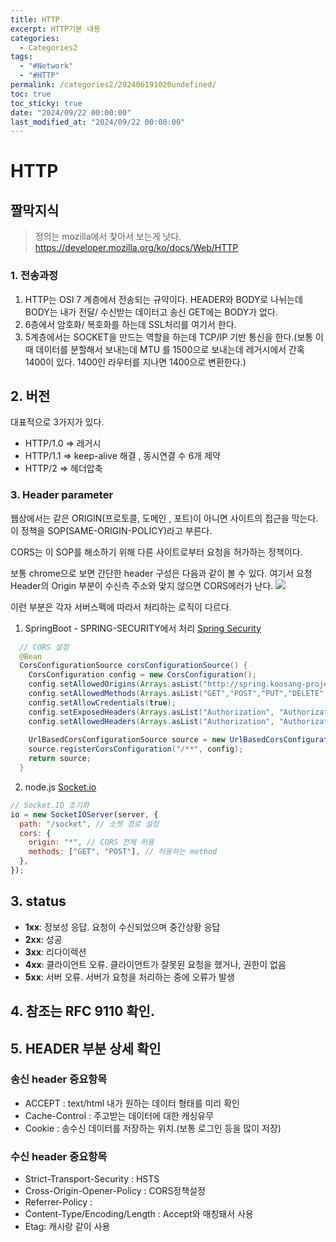 ```yaml
---
title: HTTP
excerpt: HTTP기본 내용
categories:
  - Categories2
tags:
  - "#Network"
  - "#HTTP"
permalink: /categories2/202406191020undefined/
toc: true
toc_sticky: true
date: "2024/09/22 00:00:00"
last_modified_at: "2024/09/22 00:00:00"
---
```

# HTTP
## 짤막지식
> 정의는 mozilla에서 찾아서 보는게 낫다.
 https://developer.mozilla.org/ko/docs/Web/HTTP

### 1. 전송과정
1. HTTP는 OSI 7 계층에서 전송되는 규약이다. HEADER와 BODY로 나뉘는데 BODY는 내가 전달/ 수신받는 데이터고 송신 GET에는 BODY가 없다.
2. 6층에서 암호화/ 복호화를 하는데 SSL처리를 여기서 한다.
3. 5계층에서는 SOCKET을 만드는 역할을 하는데 TCP/IP 기반 통신을 한다.(보통 이때 데이터를 분할해서 보내는데 MTU 를 1500으로 보내는데 레거시에서 간혹 1400이 있다. 1400인 라우터를 지나면 1400으로 변환한다.)


## 2. 버전
대표적으로 3가지가 있다.
- HTTP/1.0     => 레거시
- HTTP/1.1     => keep-alive 해결 , 동시연결 수 6개 제약
- HTTP/2        => 헤더압축


### 3. Header parameter
웹상에서는 같은 ORIGIN(프로토콜, 도메인 , 포트)이 아니면 사이트의 접근을 막는다. 이 정책을 SOP(SAME-ORIGIN-POLICY)라고 부른다.

CORS는 이 SOP를 해소하기 위해 다른 사이트로부터 요청을 허가하는 정책이다.

보통 chrome으로 보면 간단한 header 구성은 다음과 같이 볼 수 있다.
여기서 요청Header의 Origin 부분이 수신측 주소와 맞지 않으면 CORS에러가 난다.
![](_github_open/asset/images/Pasted%20image%2020240922023124.png)

이런 부분은 각자 서버스펙에 따라서 처리하는 로직이 다르다.

1. SpringBoot - SPRING-SECURITY에서 처리 [Spring Security](_github_open/Back/SpringBoot/Spring%20Security/Spring%20Security.md)
```java
  // CORS 설정
  @Bean
  CorsConfigurationSource corsConfigurationSource() {
    CorsConfiguration config = new CorsConfiguration();
    config.setAllowedOrigins(Arrays.asList("http://spring.koosang-project.com","https://spring.koosang-project.com"));
    config.setAllowedMethods(Arrays.asList("GET","POST","PUT","DELETE","PATCH"));
    config.setAllowCredentials(true);
    config.setExposedHeaders(Arrays.asList("Authorization", "Authorization-refresh"));
    config.setAllowedHeaders(Arrays.asList("Authorization", "Authorization-refresh", "Cache-Control", "Content-Type"));
    
    UrlBasedCorsConfigurationSource source = new UrlBasedCorsConfigurationSource();
    source.registerCorsConfiguration("/**", config);
    return source;
  }
```


2. node.js [Socket.io](_github_open/Front/Library/Socket.io.md)
```js
// Socket.IO 초기화
io = new SocketIOServer(server, {
  path: "/socket", // 소켓 경로 설정
  cors: {
    origin: "*", // CORS 전체 허용
    methods: ["GET", "POST"], // 허용하는 method
  },
});
```


## 3. status
- **1xx**: 정보성 응답. 요청이 수신되었으며 중간상황 응답
- **2xx**: 성공
- **3xx**: 리다이렉션
- **4xx**: 클라이언트 오류. 클라이언트가 잘못된 요청을 했거나, 권한이 없음
- **5xx**: 서버 오류. 서버가 요청을 처리하는 중에 오류가 발생



## 4. 참조는 RFC 9110 확인.


## 5. HEADER 부분 상세 확인
### 송신 header 중요항목
- ACCEPT : text/html  내가 원하는 데이터 형태를 미리 확인
- Cache-Control : 주고받는 데이터에 대한 캐싱유무
- Cookie : 송수신 데이터를 저장하는 위치.(보통 로그인 등을 많이 저장)

### 수신 header 중요항목
- Strict-Transport-Security : HSTS
- Cross-Origin-Opener-Policy : CORS정책설정
- Referrer-Policy : 
- Content-Type/Encoding/Length : Accept와 매칭돼서 사용
- Etag: 캐시랑 같이 사용